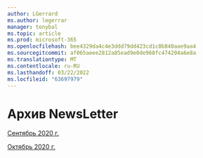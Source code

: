 ```yaml
---
author: LGerrard
ms.author: legerrar
manager: tonybal
ms.topic: article
ms.prod: microsoft-365
ms.openlocfilehash: bee4329da4c4e3ddd79dd423cd1c8b840aae9aa4
ms.sourcegitcommit: af065aeee2812a85ead9e0de968fc474204a6e8a
ms.translationtype: MT
ms.contentlocale: ru-RU
ms.lasthandoff: 03/22/2022
ms.locfileid: "63697979"
---
```

# <a name="newsletter-archive"></a>Архив NewsLetter

[Сентябрь 2020 г.](https://github.com/MicrosoftDocs/OfficeDocs-AppCompliance-pr/blob/master/Apps/docs/September%202020.md)

[Октябрь 2020 г.](https://github.com/MicrosoftDocs/OfficeDocs-AppCompliance-pr/blob/master/Apps/docs/October%202020.md)
